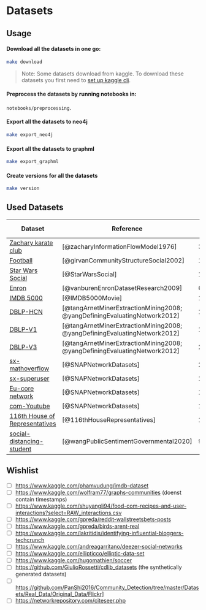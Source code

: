# Datasets
## Usage
#### Download all the datasets in one go:
```bash
make download
```

> Note: Some datasets download from kaggle. To download these datasets you first need to [set up kaggle cli](https://github.com/Kaggle/kaggle-api#api-credentials).

#### Preprocess the datasets by running notebooks in: 
`notebooks/preprocessing`.

#### Export all the datasets to neo4j
```bash
make export_neo4j
```

#### Export all the datasets to graphml
```bash
make export_graphml
```

#### Create versions for all the datasets
```bash
make version
```


## Used Datasets

| Dataset                                                                                                | Reference                                                                 | Nodes   | Edges   | Node/Edge Types | Properties |
|--------------------------------------------------------------------------------------------------------|---------------------------------------------------------------------------|---------|---------|-----------------|------------|
| [Zachary karate club](http://konect.cc/networks/ucidata-zachary/)                                      | [@zacharyInformationFlowModel1976]                                        | 34      | 78      | 1/1             | S/Y        |
| [Football](https://networkrepository.com/misc-football.php)                                            | [@girvanCommunityStructureSocial2002]                                     | 115     | 613     | 1/1             | S/N        |
| [Star Wars Social](https://www.kaggle.com/ruchi798/star-wars)                                          | [@StarWarsSocial]                                                         | 113     | 1599    | 1/2             | T/N        |
| [Enron](https://www.kaggle.com/wcukierski/enron-email-dataset/)                                        | [@vanburenEnronDatasetResearch2009]                                       | 605076  | 4179878 | 2/3             | T/Y        |
| [IMDB 5000](https://www.kaggle.com/carolzhangdc/imdb-5000-movie-dataset)                               | [@IMDB5000Movie]                                                          | 16615   | 52251   | 4/4             | T/N        |
| [DBLP-HCN](https://data.mendeley.com/datasets/t4xmpbrr6v/1)                                            | [@tangArnetMinerExtractionMining2008; @yangDefiningEvaluatingNetwork2012] | 10687   | 16533   | 3/2             | T/N        |
| [DBLP-V1](https://www.aminer.org/citation)                                                             | [@tangArnetMinerExtractionMining2008; @yangDefiningEvaluatingNetwork2012] | 1238145 | 2475740 | 3/3             | T/N        |
| [DBLP-V3](https://www.aminer.org/citation)                                                             | [@tangArnetMinerExtractionMining2008; @yangDefiningEvaluatingNetwork2012] | 2677098 | 8225508 | 3/3             | T/N        |
| [sx-mathoverflow](https://snap.stanford.edu/data/sx-mathoverflow.html)                                 | [@SNAPNetworkDatasets]                                                    | 24818   | 506550  | 1/3             | T/N        |
| [sx-superuser](https://snap.stanford.edu/data/sx-superuser.html)                                       | [@SNAPNetworkDatasets]                                                    | 194085  | 1443339 | 1/3             | T/N        |
| [Eu-core network](https://snap.stanford.edu/data/email-Eu-core.html)                                   | [@SNAPNetworkDatasets]                                                    | 1005    | 25571   | 1/1             | S/Y        |
| [com-Youtube](https://snap.stanford.edu/data/com-Youtube.html)                                         | [@SNAPNetworkDatasets]                                                    | 1134891 | 298762  | 1/1             | S/Y        |
| [116th House of Representatives](https://www.kaggle.com/aavigan/house-of-representatives-congress-116) | [@116thHouseRepresentatives]                                              | 1134891 | 298762  | 1/1             | S/Y        |
| [social-distancing-student]()                                                                          | [@wangPublicSentimentGovernmental2020]                                    | 93433   | 3710183 | 3/7             | T/N        |

## Wishlist
- [ ] https://www.kaggle.com/phamvudung/imdb-dataset
- [ ] https://www.kaggle.com/wolfram77/graphs-communities (doenst contain timestamps)
- [ ] https://www.kaggle.com/shuyangli94/food-com-recipes-and-user-interactions?select=RAW_interactions.csv
- [ ] https://www.kaggle.com/gpreda/reddit-wallstreetsbets-posts
- [ ] https://www.kaggle.com/gpreda/birds-arent-real
- [ ] https://www.kaggle.com/lakritidis/identifying-influential-bloggers-techcrunch
- [ ] https://www.kaggle.com/andreagarritano/deezer-social-networks
- [ ] https://www.kaggle.com/ellipticco/elliptic-data-set
- [ ] https://www.kaggle.com/hugomathien/soccer
- [ ] https://github.com/GiulioRossetti/cdlib_datasets (the synthetically generated datasets)
- [ ] https://github.com/PanShi2016/Community_Detection/tree/master/Datasets/Real_Data/Original_Data/Flickr]
- [ ] https://networkrepository.com/citeseer.php